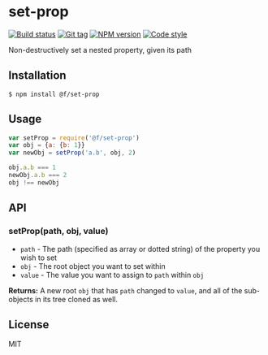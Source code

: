 
# set-prop

[![Build status][travis-image]][travis-url]
[![Git tag][git-image]][git-url]
[![NPM version][npm-image]][npm-url]
[![Code style][standard-image]][standard-url]

Non-destructively set a nested property, given its path

## Installation

    $ npm install @f/set-prop

## Usage

```js
var setProp = require('@f/set-prop')
var obj = {a: {b: 1}}
var newObj = setProp('a.b', obj, 2)

obj.a.b === 1
newObj.a.b === 2
obj !== newObj

```

## API

### setProp(path, obj, value)

- `path` - The path (specified as array or dotted string) of the property you wish to set
- `obj` - The root object you want to set within
- `value` - The value you want to assign to `path` within `obj`

**Returns:** A new root `obj` that has `path` changed to `value`, and all of the sub-objects in its tree cloned as well.

## License

MIT

[travis-image]: https://img.shields.io/travis/micro-js/set-prop.svg?style=flat-square
[travis-url]: https://travis-ci.org/micro-js/set-prop
[git-image]: https://img.shields.io/github/tag/micro-js/set-prop.svg
[git-url]: https://github.com/micro-js/set-prop
[standard-image]: https://img.shields.io/badge/code%20style-standard-brightgreen.svg?style=flat
[standard-url]: https://github.com/feross/standard
[npm-image]: https://img.shields.io/npm/v/@f/set-prop.svg?style=flat-square
[npm-url]: https://npmjs.org/package/@f/set-prop
